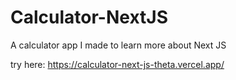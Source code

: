 # Calculator-NextJS
A calculator app I made to learn more about Next JS

try here: https://calculator-next-js-theta.vercel.app/